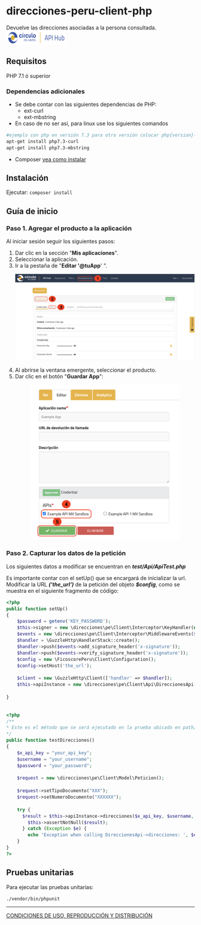 # direcciones-peru-client-php
Devuelve las direcciones asociadas a la persona consultada.
<br/><img src='https://github.com/APIHub-CdC/imagenes-cdc/blob/master/circulo_de_credito-apihub.png' height='37' width='160'/><br/>

## Requisitos

PHP 7.1 ó superior


### Dependencias adicionales
- Se debe contar con las siguientes dependencias de PHP:
    - ext-curl
    - ext-mbstring
- En caso de no ser así, para linux use los siguientes comandos

```sh
#ejemplo con php en versión 7.3 para otra versión colocar php{version}-curl
apt-get install php7.3-curl
apt-get install php7.3-mbstring
```
- Composer [vea como instalar][1]

## Instalación

Ejecutar: `composer install`

## Guía de inicio

### Paso 1. Agregar el producto a la aplicación

Al iniciar sesión seguir los siguientes pasos:

 1. Dar clic en la sección "**Mis aplicaciones**".
 2. Seleccionar la aplicación.
 3. Ir a la pestaña de "**Editar '@tuApp**' ".
    <p align="center">
      <img src="https://github.com/APIHub-CdC/imagenes-cdc/blob/master/edit_applications.jpg" width="900">
    </p>
 4. Al abrirse la ventana emergente, seleccionar el producto.
 5. Dar clic en el botón "**Guardar App**":
    <p align="center">
      <img src="https://github.com/APIHub-CdC/imagenes-cdc/blob/master/selected_product.jpg" width="400">
    </p>

### Paso 2. Capturar los datos de la petición

Los siguientes datos a modificar se encuentran en ***test/Api/ApiTest.php***

Es importante contar con el setUp() que se encargará de inicializar la url. Modificar la URL ***('the_url')*** de la petición del objeto ***$config***, como se muestra en el siguiente fragmento de código:

```php
<?php
public function setUp()
{   
    $password = getenv('KEY_PASSWORD');
    $this->signer = new \direcciones\pe\Client\Interceptor\KeyHandler(null, null, $password);
    $events = new \direcciones\pe\Client\Interceptor\MiddlewareEvents($this->signer);
    $handler = \GuzzleHttp\HandlerStack::create();
    $handler->push($events->add_signature_header('x-signature'));
    $handler->push($events->verify_signature_header('x-signature'));
    $config = new \FicoscorePeru\Client\Configuration();
    $config->setHost('the_url');

    $client = new \GuzzleHttp\Client(['handler' => $handler]);
    $this->apiInstance = new \direcciones\pe\Client\Api\DireccionesApi($client, $config);

} 
```
```php

<?php
/**
* Este es el método que se será ejecutado en la prueba ubicado en path/to/repository/test/Api/DireccionesApiTest.php
*/
public function testDirecciones()
{
    $x_api_key = "your_api_key";
    $username = "your_username";
    $password = "your_password";

    $request = new \direcciones\pe\Client\Model\Peticion();

    $request->setTipoDocumento("XXX");
    $request->setNumeroDocumento("XXXXXX");

    try {
      $result = $this->apiInstance->direcciones($x_api_key, $username, $password, $request);
        $this->assertNotNull($result);
      } catch (Exception $e) {
        echo 'Exception when calling DireccionesApi->direcciones: ', $e->getMessage(), PHP_EOL;
    }
}
?>
```
## Pruebas unitarias

Para ejecutar las pruebas unitarias:

```sh
./vendor/bin/phpunit
```

---
[CONDICIONES DE USO, REPRODUCCIÓN Y DISTRIBUCIÓN](https://github.com/APIHub-CdC/licencias-cdc)

[1]: https://getcomposer.org/doc/00-intro.md#installation-linux-unix-macos
